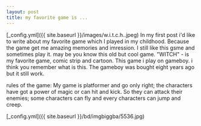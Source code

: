 ```yaml
---
layout: post
title: my favorite game is ...
---
```


[_config.yml]({{ site.baseurl }}/images/w.i.t.c.h..jpeg)
In my first post i'd like to write about my favorite game which I played in my childhood. Because the game get me amazing memories and imression. I still like this gsme and sometimes play it. may be you know this old but cool game. 
"WITCH" - is my favorite game, comic strip and cartoon. This game i play on gameboy. i think you remember what is this. The gameboy was bought eight years ago but it still work.

rules of the game:
My game is platformer and go only right;
the characters have got a power of magic or can hit and kick. So they can attack their enemies;
some characters can fly and every characters can jump and creep.

[_config.yml]({{ site.baseurl }}/bd/imgbiggba/5536.jpg)

